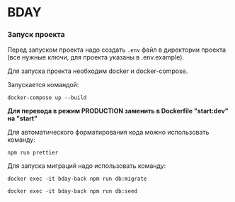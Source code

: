 # BDAY


### Запуск проекта

Перед запуском проекта надо создать `.env` файл в директории проекта (все нужные ключи, для проекта указаны в .env.example).

Для запуска проекта необходим docker и docker-compose.

Запускается командой:
```shell script
docker-compose up --build
```
**Для перевода в режим PRODUCTION заменить в Dockerfile "start:dev" на "start"**

Для автоматического форматирования кода можно использовать команду:
```shell script
npm run prettier
```

Для запуска миграций надо использовать команду:
```shell script
docker exec -it bday-back npm run db:migrate
```

```shell script
docker exec -it bday-back npm run db:seed
```
